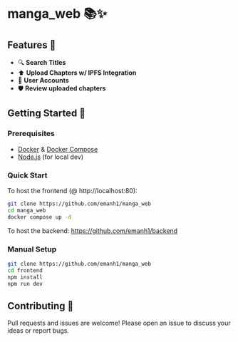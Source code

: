 # manga_web 📚✨

## Features 🚀
- 🔍 **Search Titles**
- ⬆️ **Upload Chapters w/ IPFS Integration**
- 👤 **User Accounts**
- 🛡️ **Review uploaded chapters**

## Getting Started 🏁

### Prerequisites
- [Docker](https://www.docker.com/) & [Docker Compose](https://docs.docker.com/compose/)
- [Node.js](https://nodejs.org/) (for local dev)

### Quick Start
To host the frontend (@ http://localhost:80):
```bash
git clone https://github.com/emanh1/manga_web
cd manga_web
docker compose up -d
```
To host the backend: https://github.com/emanh1/backend

### Manual Setup
   ```bash
   git clone https://github.com/emanh1/manga_web
   cd frontend
   npm install
   npm run dev
   ```

## Contributing 🤝
Pull requests and issues are welcome! Please open an issue to discuss your ideas or report bugs.
